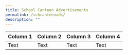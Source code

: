 ```yaml
---
title: School Canteen Advertisements
permalink: /schcanteenads/
description: ""
---
```


| Column 1 | Column 2 | Column 3 | Column 4
| -------- | -------- | -------- | -------- |
| Text     | Text     | Text     | Text

